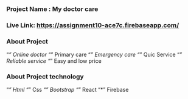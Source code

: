 ### Project Name : My doctor care
### Live Link: https://assignment10-ace7c.firebaseapp.com/

### About Project
“*” Online doctor
“*” Primary care
“*” Emergency care
“*” Quic Service
“*” Reliable service
“*” Easy and low price

### About Project technology
“*” Html
“*” Css
“*” Bootstrap
“*” React
“*” Firebase